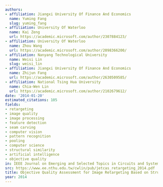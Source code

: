 ```yaml
---
authors:
- affiliation: Jiangxi University Of Finance And Economics
  name: Yuming Fang
  slug: yuming_fang
- affiliation: University Of Waterloo
  name: Kai Zeng
  url: https://academic.microsoft.com/author/2307884123/
- affiliation: University Of Waterloo
  name: Zhou Wang
  url: https://academic.microsoft.com/author/2098366200/
- affiliation: Nanyang Technological University
  name: Weisi Lin
  slug: weisi_lin
- affiliation: Jiangxi University Of Finance And Economics
  name: Zhijun Fang
  url: https://academic.microsoft.com/author/2630509585/
- affiliation: National Tsing Hua University
  name: Chia-Wen Lin
  url: https://academic.microsoft.com/author/2102679612/
date: '2014-01-20'
estimated_citations: 105
fields:
- retargeting
- image quality
- image processing
- feature detection
- seam carving
- computer vision
- pattern recognition
- pooling
- computer science
- structural similarity
- artificial intelligence
- objective quality
in: IEEE Journal on Emerging and Selected Topics in Circuits and Systems
src: https://www.ee.nthu.edu.tw/cwlin/pub/jetcas_retargeting_2014.pdf
title: Objective Quality Assessment for Image Retargeting Based on Structural Similarity
year: 2014
---
```

